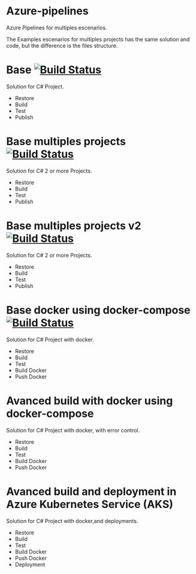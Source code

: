# Azure-pipelines
Azure Pipelines for multiples escenarios.

The Examples escenarios for multiples projects has the same solution and code, but the difference is the files structure.


# Base [![Build Status](https://dev.azure.com/wistercorp/azure-pipelines/_apis/build/status/BasePipeline?branchName=develop)](https://dev.azure.com/wistercorp/azure-pipelines/_build/latest?definitionId=45&branchName=develop)

Solution for C# Project.

 - Restore
 - Build
 - Test
 - Publish

# Base multiples projects [![Build Status](https://dev.azure.com/wistercorp/azure-pipelines/_apis/build/status/BasePipelineMultiplePro?branchName=develop)](https://dev.azure.com/wistercorp/azure-pipelines/_build/latest?definitionId=46&branchName=develop)
Solution for C# 2 or more Projects.

 - Restore
 - Build
 - Test
 - Publish

# Base multiples projects v2  [![Build Status](https://dev.azure.com/wistercorp/azure-pipelines/_apis/build/status/BasePipelineMultipleProV2?branchName=develop)](https://dev.azure.com/wistercorp/azure-pipelines/_build/latest?definitionId=47&branchName=develop)
Solution for C# 2 or more Projects.

 - Restore
 - Build
 - Test
 - Publish


# Base docker using docker-compose [![Build Status](https://dev.azure.com/wistercorp/azure-pipelines/_apis/build/status/BaseDocker?branchName=develop)](https://dev.azure.com/wistercorp/azure-pipelines/_build/latest?definitionId=48&branchName=develop)
Solution for C# Project with docker.

 - Restore
 - Build
 - Test
 - Build Docker
 - Push Docker


# Avanced build with docker using docker-compose

Solution for C# Project with docker, with error control.

 - Restore
 - Build
 - Test
 - Build Docker
 - Push Docker


# Avanced build and deployment in Azure Kubernetes Service (AKS)

Solution for C# Project with docker,and deployments.

 - Restore
 - Build
 - Test
 - Build Docker
 - Push Docker
 - Deployment
